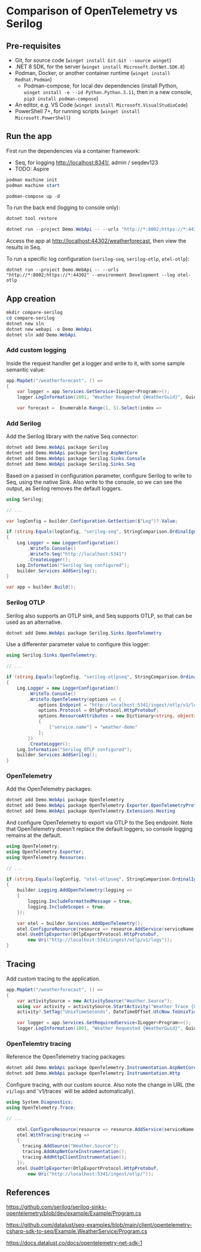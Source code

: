 # Comparison of OpenTelemetry vs Serilog

## Pre-requisites

- Git, for source code (`winget install Git.Git --source winget`)
- .NET 8 SDK, for the server (`winget install Microsoft.DotNet.SDK.8`)
- Podman, Docker, or another container runtime (`winget install Redhat.Podman`)
  - Podman-compose, for local dev dependencies (install Python,
    `winget install -e --id Python.Python.3.11`, then in a new console,
    `pip3 install podman-compose`)
- An editor, e.g. VS Code (`winget install Microsoft.VisualStudioCode`)
- PowerShell 7+, for running scripts (`winget install Microsoft.PowerShell`)

## Run the app

First run the dependencies via a container framework:

* Seq, for logging <http://localhost:8341/>, admin / seqdev123
* TODO: Aspire

```powershell
podman machine init
podman machine start

podman-compose up -d
```

To run the back end (logging to console only):

```powershell
dotnet tool restore

dotnet run --project Demo.WebApi -- --urls "http://*:8002;https://*:44302" --environment Development
```

Access the app at <http://localhost:44302/weatherforecast>, then view the results in Seq.

To run a specific log configuration (`serilog-seq`, `serilog-otlp`, `otel-otlp`):

```
dotnet run --project Demo.WebApi -- --urls "http://*:8002;https://*:44302" --environment Development --log otel-otlp
```

## App creation

```powershell
mkdir compare-serilog
cd compare-serilog
dotnet new sln 
dotnet new webapi -o Demo.WebApi
dotnet sln add Demo.WebApi
```

### Add custom logging

Inside the request handler get a logger and write to it, with some sample semantic value:

```csharp
app.MapGet("/weatherforecast", () =>
{
    var logger = app.Services.GetService<ILogger<Program>>();
    logger.LogInformation(1001, "Weather Requested {WeatherGuid}", Guid.NewGuid());

    var forecast =  Enumerable.Range(1, 5).Select(index =>
```

### Add Serilog

Add the Serilog library with the native Seq connector:

```powershell
dotnet add Demo.WebApi package Serilog
dotnet add Demo.WebApi package Serilog.AspNetCore
dotnet add Demo.WebApi package Serilog.Sinks.Console
dotnet add Demo.WebApi package Serilog.Sinks.Seq
```

Based on a passed in configuration parameter, configure Serilog to write to Seq, 
using the native Sink. Also write to the console, so we can see the output, as
Serilog removes the default loggers.

```csharp
using Serilog;

// ...

var logConfig = builder.Configuration.GetSection($"Log")?.Value;

if (string.Equals(logConfig, "serilog-seq", StringComparison.OrdinalIgnoreCase))
{
    Log.Logger = new LoggerConfiguration()
        .WriteTo.Console()
        .WriteTo.Seq("http://localhost:5341")
        .CreateLogger();
    Log.Information("Serilog Seq configured");
    builder.Services.AddSerilog();
}

var app = builder.Build();
```

### Serilog OTLP

Serilog also supports an OTLP sink, and Seq supports OTLP, so that can be used as an alternative.

```powershell
dotnet add Demo.WebApi package Serilog.Sinks.OpenTelemetry
```

Use a differenter parameter value to configure this logger:

```csharp
using Serilog.Sinks.OpenTelemetry;

// ...

if (string.Equals(logConfig, "serilog-otlpseq", StringComparison.OrdinalIgnoreCase))
{
    Log.Logger = new LoggerConfiguration()
        .WriteTo.Console()
        .WriteTo.OpenTelemetry(options => {
            options.Endpoint = "http://localhost:5341/ingest/otlp/v1/logs";
            options.Protocol = OtlpProtocol.HttpProtobuf;
            options.ResourceAttributes = new Dictionary<string, object>
            {
                ["service.name"] = "weather-demo"
            };
        })
        .CreateLogger();
    Log.Information("Serilog OTLP configured");
    builder.Services.AddSerilog();
}
```

### OpenTelemetry

Add the OpenTelemetry packages:

```powershell
dotnet add Demo.WebApi package OpenTelemetry
dotnet add Demo.WebApi package OpenTelemetry.Exporter.OpenTelemetryProtocol
dotnet add Demo.WebApi package OpenTelemetry.Extensions.Hosting
```

And configure OpenTelemetry to export via OTLP to the Seq endpoint. Note that
OpenTelemetry doesn't replace the default loggers, so console logging remains
at the default.

```csharp
using OpenTelemetry;
using OpenTelemetry.Exporter;
using OpenTelemetry.Resources;

// ...

if (string.Equals(logConfig, "otel-otlpseq", StringComparison.OrdinalIgnoreCase))
{
    builder.Logging.AddOpenTelemetry(logging =>
    {
        logging.IncludeFormattedMessage = true;
        logging.IncludeScopes = true;
    });

    var otel = builder.Services.AddOpenTelemetry();
    otel.ConfigureResource(resource => resource.AddService(serviceName: "weather-demo-otel"));
    otel.UseOtlpExporter(OtlpExportProtocol.HttpProtobuf,
        new Uri("http://localhost:5341/ingest/otlp/v1/logs"));
}
```

## Tracing

Add custom tracing to the application.

```csharp
app.MapGet("/weatherforecast", () =>
{
    var activitySource = new ActivitySource("Weather.Source");
    using var activity = activitySource.StartActivity("Weather Trace {UnixTimeSeconds}");
    activity?.SetTag("UnixTimeSeconds", DateTimeOffset.UtcNow.ToUnixTimeSeconds());

    var logger = app.Services.GetRequiredService<ILogger<Program>>();
    logger.LogInformation(1001, "Weather Requested {WeatherGuid}", Guid.NewGuid());
```

### OpenTelemtry tracing

Reference the OpenTelemetry tracing packages:

```powershell
dotnet add Demo.WebApi package OpenTelemetry.Instrumentation.AspNetCore
dotnet add Demo.WebApi package OpenTelemetry.Instrumentation.Http
```

Configure tracing, with our custom source. Also note the change in URL (the `v1/logs`
and 'v1/traces` will be added automatically).

```csharp
using System.Diagnostics;
using OpenTelemetry.Trace;

// ...

    otel.ConfigureResource(resource => resource.AddService(serviceName: "weather-demo-otel"));
    otel.WithTracing(tracing =>
    {
      tracing.AddSource("Weather.Source");
      tracing.AddAspNetCoreInstrumentation();
      tracing.AddHttpClientInstrumentation();
    });
    otel.UseOtlpExporter(OtlpExportProtocol.HttpProtobuf,
        new Uri("http://localhost:5341/ingest/otlp/"));
```



## References

https://github.com/serilog/serilog-sinks-opentelemetry/blob/dev/example/Example/Program.cs

https://github.com/datalust/seq-examples/blob/main/client/opentelemetry-csharp-sdk-to-seq/Example.WeatherService/Program.cs

https://docs.datalust.co/docs/opentelemetry-net-sdk-1


